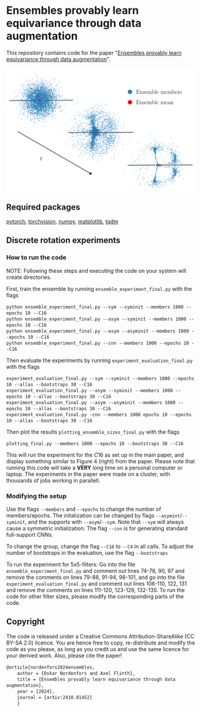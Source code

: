# Ensembles provably learn equivariance through data augmentation

This repository contains code for the paper "[Ensembles provably learn equivariance through data augmentation](https://arXiv.org/abs/2410.01452)".




![Graphic: An ensemble stays equivariant through training](graphics/graphical_depiction_ensemble_nontransp.png)

## Required packages

[pytorch](https://pytorch.org/get-started/locally/), [torchvision](https://pytorch.org/get-started/locally/), [numpy](https://numpy.org/), [matplotlib](https://matplotlib.org/), [tqdm](https://tqdm.github.io/)


## Discrete rotation experiments


### How to run the code

NOTE: Following these steps and executing the code on your system will create directories.

First, train the ensemble by running `ensemble_experiment_final.py` with the flags
    
    python ensemble_experiment_final.py --sym --syminit --members 1000 --epochs 10 --C16
    python ensemble_experiment_final.py --asym --syminit --members 1000 --epochs 10 --C16
    python ensemble_experiment_final.py --asym --asyminit --members 1000 --epochs 10 --C16
    python ensemble_experiment_final.py --cnn --members 1000 --epochs 10 --C16

Then evaluate the experiments by running `experiment_evaluation_final.py` with the flags
   
    experiment_evaluation_final.py --sym --syminit --members 1000 --epochs 10 --allas --bootstraps 30 --C16
    experiment_evaluation_final.py --asym --syminit --members 1000 --epochs 10 --allas --bootstraps 30 --C16
    experiment_evaluation_final.py --asym --asyminit --members 1000 --epochs 10 --allas --bootstraps 30 --C16
    experiment_evaluation_final.py -cnn --members 1000 epochs 10 --epochs 10 --allas --bootstraps 30 --C16

Then plot the results `plotting_ensemble_sizes_final.py` with the flags

    plotting_final.py --members 1000 --epochs 10 --bootstraps 30 --C16

This will run the experiment for the $C16$ as set up in the main paper, and display something similar to Figure 4 (right) from the paper. Please note that running this code will take a **VERY** long time on a personal computer or laptop. The experiments in the paper were made on a cluster, with thousands of jobs working in parallell.

### Modifying the setup
Use the flags `--members` and `--epochs` to change the number of members/epochs. The initalization can be changed by flags `--asymint`/`--syminit`, and the supports with `--asym`/`--sym`. Note that `--sym` will always cause a symmetric initialization. The flag `--cnn` is for generating standard full-support CNNs.

To change the group, change the flag `--C16` to `--C4` in all calls. To adjust the number of bootstraps in the evaluation, use the flag `--bootstraps`

To run the experiment for 5x5-filters: Go into the file `ensemble_experiment_final.py` and comment out lines 74-78, 90, 97 and remove the comments on lines 79-88, 91-94, 98-101, and go into the file `experiment_evaluation_final.py` and comment out lines 106-110, 122, 131 and remove the comments on lines 111-120, 123-126, 132-135. To run the code for other filter sizes, please modify the corresponding parts of the code.

## Copyright
The code is released under a Creative Commons Attribution-ShareAlike (CC BY-SA 2.0) licence. You are hence free to copy, re-distribute and modify the code as you please, as long as you credit us and use the same licence for your derived work. Also, please cite the paper!

    @article{nordenfors2024ensembles,
        author = {Oskar Nordenfors and Axel Flinth},
        title = {Ensembles provably learn equivariance through data augmentation},
        year = {2024},
        journal = {arXiv:2410.01452}
        }
